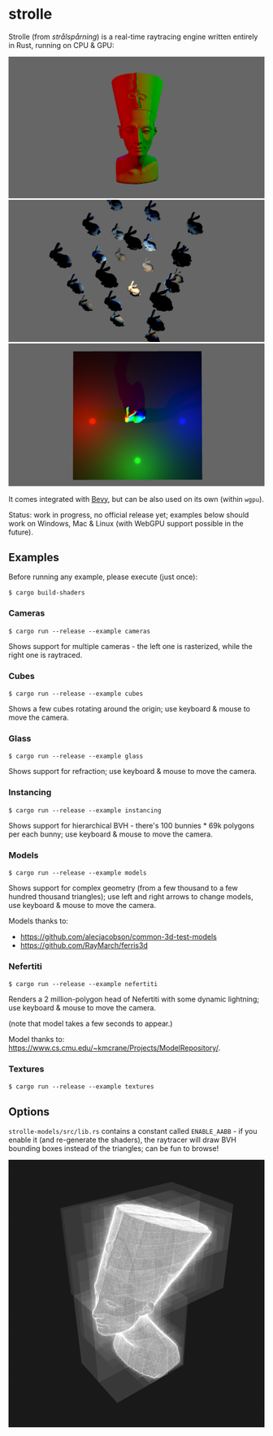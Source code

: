 # strolle

Strolle (from _strålspårning_) is a real-time raytracing engine written entirely
in Rust, running on CPU & GPU:

![1.png](_readme/1.png)
![2.png](_readme/2.png)
![3.png](_readme/3.png)

It comes integrated with [Bevy](https://bevyengine.org/), but can be also used
on its own (within `wgpu`).

Status: work in progress, no official release yet; examples below should work on
Windows, Mac & Linux (with WebGPU support possible in the future).

## Examples

Before running any example, please execute (just once):

``` shell
$ cargo build-shaders
```

### Cameras

``` shell
$ cargo run --release --example cameras
```

Shows support for multiple cameras - the left one is rasterized, while the right
one is raytraced.

### Cubes

``` shell
$ cargo run --release --example cubes
```

Shows a few cubes rotating around the origin; use keyboard & mouse to move the
camera.

### Glass

``` shell
$ cargo run --release --example glass
```

Shows support for refraction; use keyboard & mouse to move the camera.

### Instancing

``` shell
$ cargo run --release --example instancing
```

Shows support for hierarchical BVH - there's 100 bunnies * 69k polygons per each
bunny; use keyboard & mouse to move the camera.

### Models

``` shell
$ cargo run --release --example models
```

Shows support for complex geometry (from a few thousand to a few hundred
thousand triangles); use left and right arrows to change models, use keyboard &
mouse to move the camera.

Models thanks to:
- https://github.com/alecjacobson/common-3d-test-models
- https://github.com/RayMarch/ferris3d

### Nefertiti

``` shell
$ cargo run --release --example nefertiti
```

Renders a 2 million-polygon head of Nefertiti with some dynamic lightning; use
keyboard & mouse to move the camera.

(note that model takes a few seconds to appear.)

Model thanks to: https://www.cs.cmu.edu/~kmcrane/Projects/ModelRepository/.

### Textures

``` shell
$ cargo run --release --example textures
```

## Options

`strolle-models/src/lib.rs` contains a constant called `ENABLE_AABB` - if you
enable it (and re-generate the shaders), the raytracer will draw BVH bounding
boxes instead of the triangles; can be fun to browse!

![aabb.png](_readme/aabb.png)
